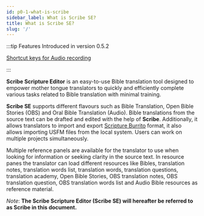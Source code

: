 ```yaml
---
id: p0-1-what-is-scribe
sidebar_label: What is Scribe SE?
title: What is Scribe SE?
slug: '/'
---
```





:::tip Features Introduced in version 0.5.2


[Shortcut keys for Audio recording](../Modes/Oral%20Bible%20Translation/p7-1-audio%20toolbar.mdx)

:::

**Scribe Scripture Editor** is an easy-to-use Bible translation tool designed to empower mother tongue translators to quickly and efficiently complete various tasks related to Bible translation with minimal training.


**Scribe SE** supports different flavours such as Bible Translation, Open Bible Stories (OBS) and Oral Bible Translation (Audio). Bible translations from the source text can be drafted and edited with the help of **Scribe**. Additionally, it allows translators to import and export [Scripture Burrito](https://docs.burrito.bible/) format, it also allows importing USFM files from the local system. Users can work on multiple projects simultaneously.

  Multiple reference panels are available for the translator to use when looking for information or seeking clarity in the source text. In resource panes the translator can load different resources like Bibles, translation notes, translation words list, translation words, translation questions, translation academy, Open Bible Stories, OBS translation notes, OBS translation question, OBS translation words list and Audio Bible resources as reference material.

*Note*:
 **The Scribe Scripture Editor (Scribe SE) will hereafter be referred to as Scribe in this document.**